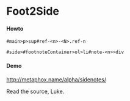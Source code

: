 Foot2Side
=========

#### Howto ####

    #main>p>sup#ref-<n>-<N>.ref-n

    #side>#footnoteContainer>ol>li#note-<n>>div

#### Demo ####

http://metaphox.name/alpha/sidenotes/

Read the source, Luke.
